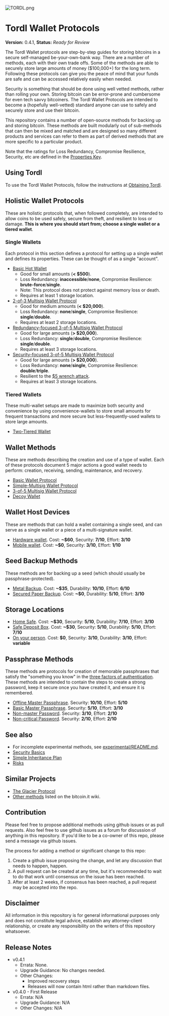 ![TORDL.png](TORDL.png)

# Tordl Wallet Protocols

**Version:** 0.4.1, **Status:** *Ready for Review*

The Tordl Wallet protocols are step-by-step guides for storing bitcoins in a secure self-managed be-your-own-bank way. There are a number of methods, each with their own trade offs. Some of the methods are able to securely store large amounts of money ($100,000+) for the long term. Following these protocols can give you the peace of mind that your funds are safe and can be accessed relatively easily when needed.

Security is something that should be done using well vetted methods, rather than rolling your own. Storing bitcoin can be error-prone and cumbersome for even tech savvy bitcoiners. The Tordl Wallet Protocols are intended to become a (hopefully well-vetted) standard anyone can use to safely and securely store and use their bitcoin.

This repository contains a number of open-source methods for backing up and storing bitcoin. These methods are built modularly out of sub-methods that can then be mixed and matched and are designed so many different products and services can refer to them as part of derived methods that are more specific to a particular product.

Note that the ratings for Loss Redundancy, Compromise Resilience, Security, etc are defined in the [Properties Key](misc/propertiesKey.md).

## Using Tordl

To use the Tordl Wallet Protocols, follow the instructions at [Obtaining Tordl](misc/obtaining-tordl.md).

## Holistic Wallet Protocols

These are holistic protocols that, when followed completely, are intended to allow coins to be used safely, secure from theft, and resilient to loss or damage. **This is where you should start from; choose a single wallet or a tiered wallet**.

### Single Wallets

Each protocol in this section defines a protocol for setting up a single wallet and defines its properties. These can be thought of as a single "account".

* [Basic Hot Wallet](singleWalletProtocols/Basic-Hot-Wallet.md)
  * Good for small amounts (**< $500**).
  * Loss Redundancy: **inaccessible**/**none**, Compromise Resilience: **brute-force**/**single**.
  * Note: This protocol does not protect against memory loss or death.
  * Requires at least 1 storage location.
* [2-of-3 Multisig Wallet Protocol](singleWalletProtocols/2-of-3-Wallet.md)
  * Good for medium amounts (**< $20,000**).
  * Loss Redundancy: **none**/**single**, Compromise Resilience: **single**/**double**.
  * Requires at least 2 storage locations.
* [Redundancy-focused 3-of-5 Multisig Wallet Protocol](singleWalletProtocols/3-of-5-Redundancy-focused-Wallet.md)
  * Good for large amounts (**> $20,000**).
  * Loss Redundancy: **single**/**double**, Compromise Resilience: **single**/**double**.
  * Requires at least 3 storage locations.
* [Security-focused 3-of-5 Multisig Wallet Protocol](singleWalletProtocols/3-of-5-Security-focused-Wallet.md)
  * Good for large amounts (**> $20,000**).
  * Loss Redundancy: **none**/**single**, Compromise Resilience: **double**/**triple**.
  * Resilient to the [$5 wrench attack](https://xkcd.com/538/).
  * Requires at least 3 storage locations.

### Tiered Wallets

These multi-wallet setups are made to maximize both security and convenience by using convenience-wallets to store small amounts for frequent transactions and more secure but less-frequently-used wallets to store large amounts.

* [Two-Tiered Wallet](multiWalletProtocols/Simple-2-Tier-Wallet.md)
<!--* [Three-Tiered Wallet](multiWalletProtocols/Simple-3-Tier-Wallet.md)-->

## Wallet Methods

These are methods describing the creation and use of a type of wallet. Each of these protocols document 5 major actions a good wallet needs to perform: creation, receiving, sending, maintenance, and recovery.

* [Basic Wallet Protocol](singleWalletProtocols/Basic-Wallet-Protocol.md)
* [Simple-Multisig Wallet Protocol](singleWalletProtocols/Simple-Multisig-Wallet-Protocol.md)
* [3-of-5 Multisig Wallet Protocol](singleWalletProtocols/3-of-5-Wallet.md)
* [Decoy Wallet](singleWalletProtocols/Decoy-Wallet.md)

## Wallet Host Devices

These are methods that can hold a wallet containing a single seed, and can serve as a single wallet or a piece of a multi-signature wallet.

* [Hardware wallet](walletHostDevices/Hardware-Wallet.md). Cost: **~$60**, Security: **7/10**, Effort: **3/10**
* [Mobile wallet](walletHostDevices/Mobile-Wallet.md). Cost: **~$0**, Security: **3/10**, Effort: **1/10**

## Seed Backup Methods

These methods are for backing up a seed (which should usually be passphrase-protected).

* [Metal Backup](backupMethods/Stamped-Metal-Seed-Backup.md). Cost: **~$35**, Durability: **10/10**, Effort: **6/10**
* [Secured Paper Backup](backupMethods/Secured-Paper-Seed-Backup.md). Cost: **~$0**, Durability: **5/10**, Effort: **3/10**

## Storage Locations

* [Home Safe](storageLocations/Home-Safe.md). Cost: **~$30**, Security: **5/10**, Durability: **7/10**, Effort: **3/10**
* [Safe Deposit Box](storageLocations/Safe-Deposit-Box.md). Cost: **~$30**, Security: **5/10**, Durability: **5/10**, Effort: **7/10**
* [On your person](storageLocations/On-Your-Person.md). Cost: **$0**, Security: **3/10**, Durability: **3/10**, Effort: **variable**

## Passphrase Methods

These methods are protocols for creation of memorable passphrases that satisfy the "something you know" in the [three factors of authentication](http://www.pearsonitcertification.com/articles/article.aspx?p=1718488). These methods are intended to contain the steps to create a strong password, keep it secure once you have created it, and ensure it is remembered.

* [Offline Master Passphrase](passphraseMethods/Offline-Master-Passphrase.md). Security: **10/10**, Effort: **5/10**
* [Basic Master Passphrase](passphraseMethods/Basic-Master-Passphrase.md). Security: **5/10**, Effort: **3/10**
* [Non-master Password](passphraseMethods/Non-master-Password.md). Security: **3/10**, Effort: **2/10**
* [Non-critical Password](passphraseMethods/Non-critical-Password.md). Security: **2/10**, Effort: **2/10**

## See also

* For incomplete experimental methods, see [experimental/README.md](experimental/README.md).
* [Security Basics](misc/securityBasics.md)
* [Simple Inheritance Plan](inheritance/simple-inheritance-plan.md)
* [Risks](misc/risks.md)

## Similar Projects

* [The Glacier Protocol](https://glacierprotocol.org)
* [Other methods](https://en.bitcoin.it/wiki/Links_to_Storage_Methods) listed on the bitcoin.it wiki.

## Contribution

Please feel free to propose additional methods using github issues or as pull requests. Also feel free to use github issues as a forum for discussion of anything in this repository. If you'd like to be a co-owner of this repo, please send a message via github issues.

The process for adding a method or significant change to this repo:

1. Create a github issue proposing the change, and let any discussion that needs to happen, happen. 
2. A pull request can be created at any time, but it's recommended to wait to do that work until consensus on the issue has been reached.
3. After at least 2 weeks, if consensus has been reached, a pull request may be accepted into the repo.

## Disclaimer

All information in this repository is for general informational purposes only and does not constitute legal advice, establish any attorney-client relationship, or create any responsibility on the writers of this repository whatsoever.

## Release Notes

* v0.4.1
  * Errata: None.
  * Upgrade Guidance: No changes needed.
  * Other Changes:
    * Improved recovery steps
    * Releases will now contain html rather than markdown files.
* v0.4.0 - First Release
  * Errata: N/A
  * Upgrade Guidance: N/A
  * Other Changes: N/A
